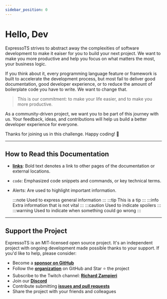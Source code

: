 ```yaml
---
sidebar_position: 0
---
```


# Hello, Dev

ExpressoTS strives to abstract away the complexities of software development to make it eaiser for you to build your next project. We want to make you more productive and help you focus on what matters the most, your business logic.

If you think about it, every programming language feature or framework is built to accelerate the development process, but most fail to deliver good documentation, good developer experience, or to reduce the amount of boilerplate code you have to write. We want to change that.

> This is our commitment: to make your life easier, and to make you more productive.

As a community-driven project, we want you to be part of this journey with us. Your feedback, ideas, and contributions will help us build a better developer experience for everyone. 

Thanks for joining us in this challenge. Happy coding! 🚀

---

## How to Read this Documentation

- **[links](./overview/intro.md)**: Bold text denotes a link to other pages of the documentation or external locations.
- `code`: Emphasized code snippets and commands, or key technical terms.
- Alerts: Are used to highlight important information.
  
  :::note Used to express general information
  :::
  :::tip This is a tip
  :::
  :::info Extra information that is not vital
  :::
  :::caution Used to indicate spoilers
  :::
  :::warning Used to indicate when something could go wrong
  :::

---

## Support the Project

ExpressoTS is an MIT-licensed open source project. It's an independent project with ongoing development made possible thanks to your support. If you'd like to help, please consider:

- Become a **[sponsor on GitHub](https://github.com/sponsors/expressots)**
- Follow the **[organization](https://github.com/expressots)** on GitHub and Star ⭐ the project
- Subscribe to the Twitch channel: **[Richard Zampieri](https://www.twitch.tv/richardzampieri)**
- Join our **[Discord](https://discord.com/invite/PyPJfGK)**
- Contribute submitting **[issues and pull requests](https://github.com/expressots/expressots/issues/new/choose)**
- Share the project with your friends and colleagues
